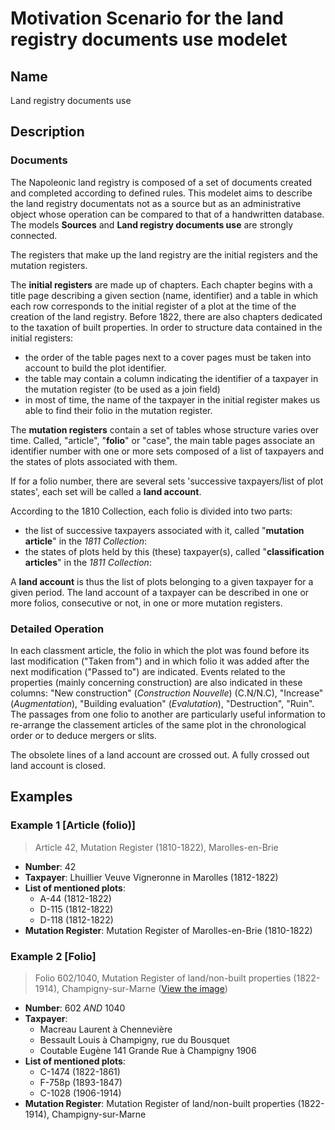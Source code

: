 # Motivation Scenario for the land registry documents use modelet

## Name

Land registry documents use

## Description

### Documents

The Napoleonic land registry is composed of a set of documents created and completed according to defined rules. This modelet aims to describe the land registry documentats not as a source but as an administrative object whose operation can be compared to that of a handwritten database. The models **Sources** and **Land registry documents use** are strongly connected.

The registers that make up the land registry are the initial registers and the mutation registers.

The **initial registers** are made up of chapters. Each chapter begins with a title page describing a given section (name, identifier) and a table in which each row corresponds to the initial register of a plot at the time of the creation of the land registry. Before 1822, there are also chapters dedicated to the taxation of built properties.
In order to structure data contained in the initial registers:
- the order of the table pages next to a cover pages must be taken into account to build the plot identifier.
- the table may contain a column indicating the identifier of a taxpayer in the mutation register (to be used as a join field)
- in most of time, the name of the taxpayer in the initial register makes us able to find their folio in the mutation register.

The **mutation registers** contain a set of tables whose structure varies over time. Called, "article", "**folio**" or "case", the main table pages associate an identifier number with one or more sets composed of a list of taxpayers and the states of plots associated with them.

If for a folio number, there are several sets 'successive taxpayers/list of plot states', each set will be called a **land account**.

According to the 1810 Collection, each folio is divided into two parts:
- the list of successive taxpayers associated with it, called "**mutation article**" in the <i>1811 Collection</i>:
- the states of plots held by this (these) taxpayer(s), called "**classification articles**" in the <i>1811 Collection</i>:

A **land account** is thus the list of plots belonging to a given taxpayer for a given period.
The land account of a taxpayer can be described in one or more folios, consecutive or not, in one or more mutation registers.

### Detailed Operation

In each classment article, the folio in which the plot was found before its last modification ("Taken from") and in which folio it was added after the next modification ("Passed to") are indicated.
Events related to the properties (mainly concerning construction) are also indicated in these columns: "New construction" (*Construction Nouvelle*) (C.N/N.C), "Increase" (*Augmentation*), "Building evaluation" (*Evalutation*), "Destruction", "Ruin".
The passages from one folio to another are particularly useful information to re-arrange the classement articles of the same plot in the chronological order or to deduce mergers or slits.

The obsolete lines of a land account are crossed out.
A fully crossed out land account is closed.

## Examples

### Example 1 [Article (folio)]
> Article 42, Mutation Register (1810-1822), Marolles-en-Brie
- **Number**: 42
- **Taxpayer**: Lhuillier Veuve Vigneronne in Marolles (1812-1822)
- **List of mentioned plots**:
    - A-44 (1812-1822)
    - D-115 (1812-1822)
    - D-118 (1812-1822)
- **Mutation Register**: Mutation Register of Marolles-en-Brie (1810-1822)

### Example 2 [Folio]
> Folio 602/1040, Mutation Register of land/non-built properties (1822-1914), Champigny-sur-Marne (<a href="https://github.com/solenn-tl/ontologie-land registry/blob/main/comptes_fonciers/img/folio_champigny_FRAD094_3P_000108_01_0004.PNG">View the image</a>)
- **Number**: 602 <i>AND</i> 1040
- **Taxpayer**:
    - Macreau Laurent à Chennevière
    - Bessault Louis à Champigny, rue du Bousquet
    - Coutable Eugène 141 Grande Rue à Champigny 1906
- **List of mentioned plots**:
    - C-1474 (1822-1861)
    - F-758p (1893-1847)
    - C-1028 (1906-1914)
- **Mutation Register**: Mutation Register of land/non-built properties (1822-1914), Champigny-sur-Marne